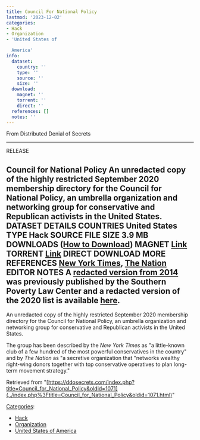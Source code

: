 ```yaml
---
title: Council For National Policy
lastmod: '2023-12-02'
categories:
- Hack
- Organization
- 'United States of

  America'
info:
  dataset:
    country: ''
    type: ''
    source: ''
    size: ''
  download:
    magnet: ''
    torrent: ''
    direct: ''
  references: []
  notes: ''
---
```




From Distributed Denial of Secrets

---
RELEASE

**Council for National Policy**
An unredacted copy of the highly restricted September 2020 membership directory for the Council for National Policy, an umbrella organization and networking group for conservative and Republican activists in the United States.
DATASET DETAILS
**COUNTRIES** United States
**TYPE** Hack
**SOURCE**
**FILE SIZE** 3.9 MB
DOWNLOADS ([How to Download](Torrents.html "Torrents"))
**MAGNET** [Link](magnet:?xt=urn:btih:41962eb0c7722a1db22ab8689f0905433aa0aed0&dn=CNP-Membership-Directory-September-2020.pdf&tr=udp%3A%2F%2F9.rarbg.to%3A2920&tr=udp%3A%2F%2Ftracker.opentrackr.org%3A1337&tr=udp%3A%2F%2Fexodus.desync.com%3A6969)
**TORRENT** [Link](../images/9/96/CNP-Membership-Directory-September-2020.pdf.torrent)
**DIRECT DOWNLOAD**
MORE
**REFERENCES**
[New York Times](https://www.nytimes.com/2004/08/28/us/2004-campaign-conservatives-club-most-powerful-gathers-strictest-privacy.html), [The Nation](https://web.archive.org/web/20080905072704/thenation.com/blogs/campaignmatters/352178/secretive_right_wing_group_vetted_palin)
**EDITOR NOTES**
A [redacted version from 2014](https://www.splcenter.org/sites/default/files/cnp_redacted_final.pdf) was previously published by the Southern Poverty Law Center and a redacted version of the 2020 list is available [here](https://www.documentcloud.org/documents/7280937-Council-for-National-Policy-Membership-Directory).
---

An unredacted copy of the highly restricted September 2020 membership
directory for the Council for National Policy, an umbrella organization
and networking group for conservative and Republican activists in the
United States.

The group has been described by the *New York Times* as "a little-known
club of a few hundred of the most powerful conservatives in the
country" and by *The Nation* as "a secretive organization that
"networks wealthy right-wing donors together with top conservative
operatives to plan long-term movement strategy."

Retrieved from
"[https://ddosecrets.com/index.php?title=Council_for_National_Policy&oldid=1071](../index.php%3Ftitle=Council_for_National_Policy&oldid=1071.html)"

[Categories](./Special:Categories.html "Special:Categories"):

- [Hack](./Category:Hack.html "Category:Hack")
- [Organization](./Category:Organization.html "Category:Organization")
- [United States of
America](./Category:United_States_of_America.html "Category:United States of America")
